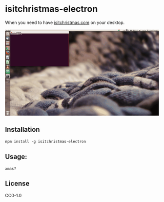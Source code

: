 # isitchristmas-electron

When you need to have [isitchristmas.com](https://isitchristmas.com) on your desktop.

![](screenshot.gif)

## Installation

`npm install -g isitchristmas-electron`

## Usage:

`xmas?`

## License

CC0-1.0
